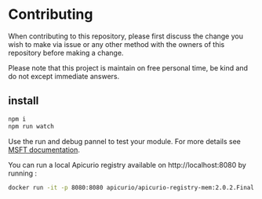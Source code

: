 # Contributing

When contributing to this repository, please first discuss the change you wish to make via issue or any other method with the owners of this repository before making a change.

Please note that this project is maintain on free personal time, be kind and do not except immediate answers.

## install

```sh
npm i
npm run watch
```

Use the run and debug pannel to test your module. For more details see [MSFT documentation](https://code.visualstudio.com/api).

You can run a local Apicurio registry available on http://localhost:8080 by running :

```sh
docker run -it -p 8080:8080 apicurio/apicurio-registry-mem:2.0.2.Final
```
